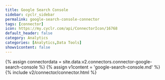 ```yaml
---
title: Google Search Console
sidebar: cyclr_sidebar
permalink: google-search-console-connector
tags: [connector]
icon: https://my.cyclr.com/api/ConnectorIcon/16768
default_header: false
category: Analytics
categories: [Analytics,Data Tools]
showv1content: false
---
```

{% assign connectordata = site.data.v2.connectors.connector-google-search-console %}
{% assign v1content = 'google-search-console.md' %}
{% include v2/connector/connector.html %}	